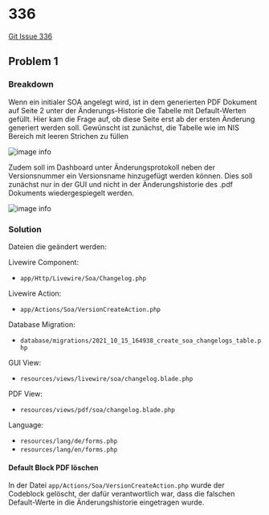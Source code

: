 # 336

[Git Issue 336](https://git.etes.de/edira/edira/-/issues/336)

## Problem 1

### Breakdown

Wenn ein initialer SOA angelegt wird, ist in dem generierten PDF Dokument auf Seite 2 unter der Änderungs-Historie die Tabelle mit Default-Werten gefüllt. Hier kam die Frage auf, ob diese Seite erst ab der ersten Änderung generiert werden soll. Gewünscht ist zunächst, die Tabelle wie im NIS Bereich mit leeren Strichen zu füllen

![image info](../src/img/1.png)

Zudem soll im Dashboard unter Änderungsprotokoll neben der Versionsnummer ein Versionsname hinzugefügt werden können. Dies soll zunächst nur in der GUI und nicht in der Änderungshistorie des .pdf Dokuments wiedergespiegelt werden.

![image info](../src/img/2.png)

### Solution 

Dateien die geändert werden:

Livewire Component:
- `app/Http/Livewire/Soa/Changelog.php`

Livewire Action:
- `app/Actions/Soa/VersionCreateAction.php`

Database Migration: 
- `database/migrations/2021_10_15_164938_create_soa_changelogs_table.php`

GUI View:
- `resources/views/livewire/soa/changelog.blade.php`

PDF View:
- `resources/views/pdf/soa/changelog.blade.php`

Language:
- `resources/lang/de/forms.php`
- `resources/lang/en/forms.php`

#### Default Block PDF löschen

In der Datei `app/Actions/Soa/VersionCreateAction.php` wurde der Codeblock gelöscht, der dafür verantwortlich war, dass die falschen Default-Werte in die Änderungshistorie eingetragen wurde. 

####
